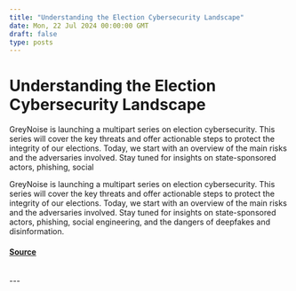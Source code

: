 ```yaml
---
title: "Understanding the Election Cybersecurity Landscape"
date: Mon, 22 Jul 2024 00:00:00 GMT
draft: false
type: posts
---
```

# Understanding the Election Cybersecurity Landscape





GreyNoise is launching a multipart series on election cybersecurity. This series will cover the key threats and offer actionable steps to protect the integrity of our elections. Today, we start with an overview of the main risks and the adversaries involved. Stay tuned for insights on state-sponsored actors, phishing, social

GreyNoise is launching a multipart series on election cybersecurity. This series will cover the key threats and offer actionable steps to protect the integrity of our elections. Today, we start with an overview of the main risks and the adversaries involved. Stay tuned for insights on state-sponsored actors, phishing, social engineering, and the dangers of deepfakes and disinformation.

#### [Source](https://www.greynoise.io/blog/understanding-the-election-cybersecurity-landscape)

<br/>
---
